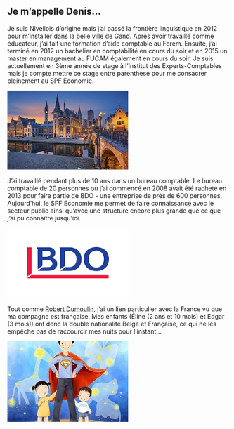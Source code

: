 <link rel="stylesheet" href="S2.css">
<link rel="stylesheet" href="foghorn2.css">

## Je m’appelle Denis…

Je suis Nivellois d’origine mais j’ai passé la frontière linguistique en 2012 pour m’installer dans la belle ville de Gand. Après avoir travaillé comme éducateur, j’ai fait une formation d’aide comptable au Forem. Ensuite, j’ai terminé en 2012 un bachelier en comptabilité en cours du soir et en 2015 un master en management au FUCAM également en cours du soir. Je suis actuellement en 3ème année de stage à l’Institut des Experts-Comptables mais je compte mettre ce stage entre parenthèse pour me consacrer pleinement au SPF Economie.

![](DMailleux_1.png)

J’ai travaillé pendant plus de 10 ans dans un bureau comptable. Le bureau comptable de 20 personnes où j’ai commencé en 2008  avait été racheté en 2013 pour faire partie de BDO - une entreprise de près de 600 personnes. Aujourd’hui, le SPF Economie me permet de faire connaissance avec le secteur public ainsi qu’avec une structure encore plus grande que ce que j’ai pu connaître jusqu’ici.

![](DMailleux_2.png)

Tout comme [Robert Dumoulin](https://newdevprojects.github.io/S2/RD_F.html), j’ai un lien particulier avec la France vu que ma compagne est française. Mes enfants (&Eacute;line (2 ans et 10 mois) et Edgar (3 mois)) ont donc la double nationalité Belge et Française, ce qui ne les empêche pas de raccourcir mes nuits pour l’instant…

![](DMailleux_3.png)

